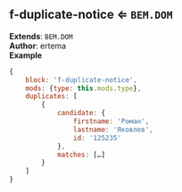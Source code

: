 <a name="module_f-duplicate-notice"></a>

## f-duplicate-notice ⇐ <code>BEM.DOM</code>
**Extends**: <code>BEM.DOM</code>  
**Author**: ertema  
**Example**  
```js
{
    block: 'f-duplicate-notice',
    mods: {type: this.mods.type},
    duplicates: [
        {
            candidate: {
                firstname: 'Роман',
                lastname: 'Яковлев',
                id: '125235'
            },
            matches: […]
        }
    ]
}
```
